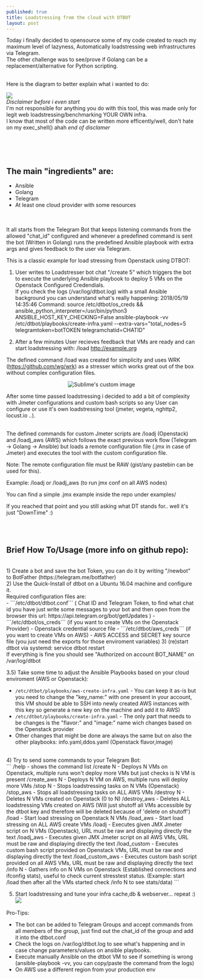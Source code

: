 ```yaml
---
published: true
title: Loadstressing from the cloud with DTBOT
layout: post
---
```



Today i finally decided to opensource some of my code created to reach my maximum level of lazyness, Automatically loadstressing web infrastructures via Telegram. <br>
The other challenge was to see/prove if Golang can be a replacement/alternative for Python scripting.<br><br>


Here is the diagram to better explain what i wanted to do:

![](https://raw.githubusercontent.com/fnzv/fnzv.github.io/master/imgs/dtbot-diagram.png)
<br>
*Disclaimer before i even start* <br>
I'm not responsible for anything you do with this tool, this was made only for legit web loadstressing/benchmarking YOUR OWN infra. <br>
I know that most of the code can be written more efficently/well, don't hate on my exec_shell() ahah
*end of disclamer* <br>

<br><br><br> 
## The main "ingredients" are:
- Ansible <br>
- Golang <br>
- Telegram <br>
- At least one cloud provider with some resources <br>
<br><br>



It all starts from the Telegram Bot that keeps listening commands from the allowed "chat_id" configured and whenever a predefined command is sent the bot (Written in Golang) runs the predefined Ansible playbook with extra args and gives feedback
to the user via Telegram. <br>

This is a classic example for load stressing from Openstack using DTBOT: <br>
1) User writes to Loadstresser bot chat "/create 5" which triggers the bot to execute the underlying Ansible playbook to deploy 5 VMs on the Openstack Configured Credendials. <br>
If you check the logs (/var/log/dtbot.log) with a small Ansible background you can understand what's really happening:
2018/05/19 14:35:46 Command: source /etc/dtbot/os_creds && ansible_python_interpreter=/usr/bin/python3 ANSIBLE_HOST_KEY_CHECKING=False ansible-playbook -vv /etc/dtbot/playbooks/create-infra.yaml --extra-vars="total_nodes=5 telegramtoken=botTOKEN telegramchatid=CHATID"


2) After a few minutes User recieves feedback that VMs are ready and can start loadstressing with: /load http://example.org <Num clients> <Num VMs involved> <Time in seconds>  <br>

The defined command /load was created for simplicity and uses WRK (https://github.com/wg/wrk) as a stresser which works great out of the box without complex configuration files. <br>

<p align="center">
  <img src="https://raw.githubusercontent.com/fnzv/fnzv.github.io/master/imgs/dtbot-telegram.jpg?raw=true" alt="Sublime's custom image"/>
</p>


After some time passed loadstressing i decided to add a bit of complexity with Jmeter configurations and custom bash scripts so any User can configure or use it's own loadstressing tool (jmeter, vegeta, nghttp2, locust.io ..). <br><br>


The defined commands for custom Jmeter scripts are /loadj (Openstack) and /loadj_aws (AWS) which follows the exact previous work flow (Telegram -> Golang -> Ansible) but loads a remote configuration file (.jmx in case of Jmeter) and executes the tool with the custom configuration file.  <br>

Note: The remote configuration file must be RAW (gist/any pastebin can be used for this). <br>

Example: /loadj <Remote Jmeter RAW configuration> <Number of Openstack nodes to use>  or /loadj_aws <Remote Jmeter RAW configuration> (to run jmx conf on all AWS nodes) <br>

You can find a simple .jmx example inside the repo under examples/ <br>

If you reached that point and you still asking what DT stands for.. well it's just "DownTime" :) <br>


<br><br>
## Brief How To/Usage (more info on github repo):
<br>
1) Create a bot and save the bot Token, you can do it by writing "/newbot" to BotFather (https://telegram.me/botfather)
<br>
2) Use the Quick-Install of dtbot on a Ubuntu 16.04 machine and configure it.<br>
   Required configuration files are: <br>
   - ```/etc/dtbot/dtbot.conf``` ( Chat ID and Telegram Token, to find what chat id you have just write some messages to your bot and then open from the browser this url: https://api.telegram.org/bot<token>/getUpdates )
   - ```/etc/dtbot/os_creds``` (if you want to create VMs on the Openstack Provider) - Openstack credential source file
   - ```/etc/dtbot/aws_creds``` (if you want to create VMs on AWS) - AWS ACCESS and SECRET key source file (you just need the exports for those enviroment variables)
3) (re)start dtbot via systemd: service dtbot restart <br>
   If everything is fine you should see "Authorized on account BOT_NAME" on /var/log/dtbot <br>
   
3.5) Take some time to adjust the Ansible Playbooks based on your cloud enviroment (AWS or Openstack): <br>
 - ```/etc/dtbot/playbooks/aws-create-infra.yaml``` - You can keep it as-is but you need to change the "key_name:" with one present in your account, this VM should be able to SSH into newly created AWS instances with this key so generate a new key on the machine and add it to AWS)
 - ```/etc/dtbot/playbooks/create-infra.yaml``` - The only part that needs to be changes is the "flavor:" and "image:" name wich changes based on the Openstack provider
 - Other changes that might be done are always the same but on also the other playbooks: info.yaml,ddos.yaml (Openstack flavor,image)

<br>
4) Try to send some commands to your Telegram Bot: <br>
  ```
  /help - shows the command list
   /create N - Deploys N VMs on Openstack, multiple runs won't deploy more VMs but just checks is N VM is present
   /create_aws N - Deploys N VM on AWS, multiple runs will deploy more VMs
   /stop N - Stops loadstressing tasks on N VMs (Openstack)
   /stop_aws - Stops all loadstressing tasks on ALL AWS VMs 
   /destroy N - Deletes N VMs created on Openstack (0 to N)
   /destroy_aws - Deletes ALL loadstressing VMs created on AWS (Will just shutoff all VMs accessible by the dtbot key and therefore will be deleted because of 'delete on shutoff')
   /load <URL> <Num clients> <Num VMs involved> <Time in seconds> - Start load stressing on Openstack N VMs
   /load_aws <URL> <Num clients> <Time in seconds> - Start load stressing on ALL AWS create VMs
   /loadj <URL> <Num VMs involved> - Executes given JMX Jmeter script on N VMs (Openstack), URL must be raw and displaying directly the text
   /loadj_aws <URL> - Executes given JMX Jmeter script on all AWS VMs, URL must be raw and displaying directly the text
   /load_custom <URL> <Total nodes> - Executes custom bash script provided on Openstack VMs, URL must be raw and displaying directly the text
   /load_custom_aws <URL> - Executes custom bash script provided on all AWS VMs, URL must be raw and displaying directly the text
   /info N - Gathers info on N VMs on Openstack (Established connections and ifconfig stats), useful to check current stresstest status. (Example: start /load then after all the VMs started check /info N to see stats/data)
   ```
   
 5) Start loadstressing and tune your infra cache,db & webserver... repeat :)
    ![](https://raw.githubusercontent.com/fnzv/fnzv.github.io/master/imgs/dtbot-requests.png)

   
Pro-Tips:
- The bot can be added to Telegram Groups and accept commands from all members of the group, just find out the chat_id of the group and add it into the dtbot.conf
- Check the logs on /var/log/dtbot.log to see what's happening and in case change parameters/values on ansible playbooks.
- Execute manually Ansible on the dtbot VM to see if something is wrong (ansible-playbook -vv, you can copy/paste the command from the logs)
- On AWS use a different region from your production env
